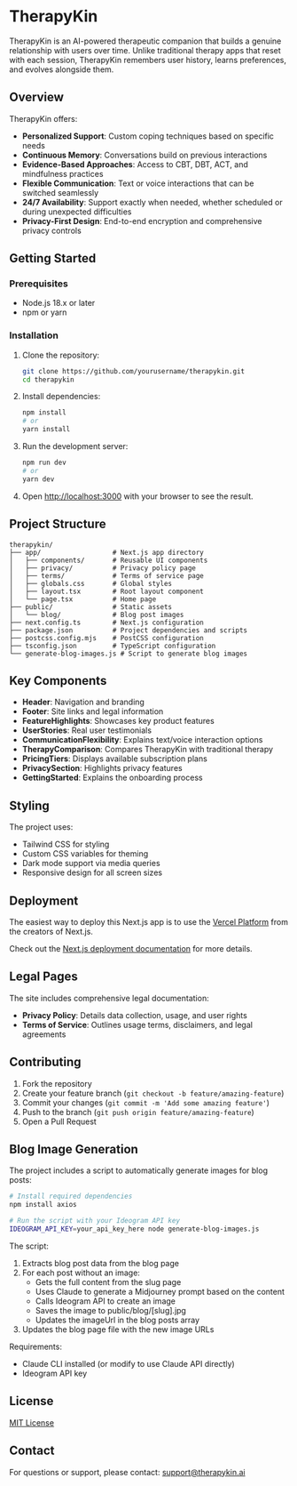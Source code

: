 # TherapyKin

TherapyKin is an AI-powered therapeutic companion that builds a genuine relationship with users over time. Unlike traditional therapy apps that reset with each session, TherapyKin remembers user history, learns preferences, and evolves alongside them.

## Overview

TherapyKin offers:

- **Personalized Support**: Custom coping techniques based on specific needs
- **Continuous Memory**: Conversations build on previous interactions
- **Evidence-Based Approaches**: Access to CBT, DBT, ACT, and mindfulness practices
- **Flexible Communication**: Text or voice interactions that can be switched seamlessly
- **24/7 Availability**: Support exactly when needed, whether scheduled or during unexpected difficulties
- **Privacy-First Design**: End-to-end encryption and comprehensive privacy controls

## Getting Started

### Prerequisites

- Node.js 18.x or later
- npm or yarn

### Installation

1. Clone the repository:
   ```bash
   git clone https://github.com/yourusername/therapykin.git
   cd therapykin
   ```

2. Install dependencies:
   ```bash
   npm install
   # or
   yarn install
   ```

3. Run the development server:
   ```bash
   npm run dev
   # or
   yarn dev
   ```

4. Open [http://localhost:3000](http://localhost:3000) with your browser to see the result.

## Project Structure

```
therapykin/
├── app/                  # Next.js app directory
│   ├── components/       # Reusable UI components
│   ├── privacy/          # Privacy policy page
│   ├── terms/            # Terms of service page
│   ├── globals.css       # Global styles
│   ├── layout.tsx        # Root layout component
│   └── page.tsx          # Home page
├── public/               # Static assets
│   └── blog/             # Blog post images
├── next.config.ts        # Next.js configuration
├── package.json          # Project dependencies and scripts
├── postcss.config.mjs    # PostCSS configuration
├── tsconfig.json         # TypeScript configuration
└── generate-blog-images.js # Script to generate blog images
```

## Key Components

- **Header**: Navigation and branding
- **Footer**: Site links and legal information
- **FeatureHighlights**: Showcases key product features
- **UserStories**: Real user testimonials
- **CommunicationFlexibility**: Explains text/voice interaction options
- **TherapyComparison**: Compares TherapyKin with traditional therapy
- **PricingTiers**: Displays available subscription plans
- **PrivacySection**: Highlights privacy features
- **GettingStarted**: Explains the onboarding process

## Styling

The project uses:
- Tailwind CSS for styling
- Custom CSS variables for theming
- Dark mode support via media queries
- Responsive design for all screen sizes

## Deployment

The easiest way to deploy this Next.js app is to use the [Vercel Platform](https://vercel.com/new?utm_medium=default-template&filter=next.js&utm_source=create-next-app&utm_campaign=create-next-app-readme) from the creators of Next.js.

Check out the [Next.js deployment documentation](https://nextjs.org/docs/app/building-your-application/deploying) for more details.

## Legal Pages

The site includes comprehensive legal documentation:
- **Privacy Policy**: Details data collection, usage, and user rights
- **Terms of Service**: Outlines usage terms, disclaimers, and legal agreements

## Contributing

1. Fork the repository
2. Create your feature branch (`git checkout -b feature/amazing-feature`)
3. Commit your changes (`git commit -m 'Add some amazing feature'`)
4. Push to the branch (`git push origin feature/amazing-feature`)
5. Open a Pull Request

## Blog Image Generation

The project includes a script to automatically generate images for blog posts:

```bash
# Install required dependencies
npm install axios

# Run the script with your Ideogram API key
IDEOGRAM_API_KEY=your_api_key_here node generate-blog-images.js
```

The script:
1. Extracts blog post data from the blog page
2. For each post without an image:
   - Gets the full content from the slug page
   - Uses Claude to generate a Midjourney prompt based on the content
   - Calls Ideogram API to create an image
   - Saves the image to public/blog/[slug].jpg
   - Updates the imageUrl in the blog posts array
3. Updates the blog page file with the new image URLs

Requirements:
- Claude CLI installed (or modify to use Claude API directly)
- Ideogram API key

## License

[MIT License](LICENSE)

## Contact

For questions or support, please contact: support@therapykin.ai
